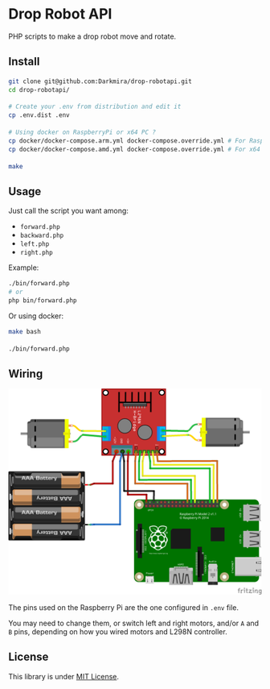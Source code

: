 # Drop Robot API

PHP scripts to make a drop robot move and rotate.


## Install

``` bash
git clone git@github.com:Darkmira/drop-robotapi.git
cd drop-robotapi/

# Create your .env from distribution and edit it
cp .env.dist .env

# Using docker on RaspberryPi or x64 PC ?
cp docker/docker-compose.arm.yml docker-compose.override.yml # For RaspberryPi
cp docker/docker-compose.amd.yml docker-compose.override.yml # For x64 PC (for develop and testing purpose)

make
```


## Usage

Just call the script you want among:

- `forward.php`
- `backward.php`
- `left.php`
- `right.php`

Example:

``` bash
./bin/forward.php
# or
php bin/forward.php
```

Or using docker:

``` bash
make bash

./bin/forward.php
```


## Wiring

![Robot wiring](drop-robotapi-wiring.png)

The pins used on the Raspberry Pi are the one configured in `.env` file.

You may need to change them, or switch left and right motors, and/or `A` and `B` pins,
depending on how you wired motors and L298N controller.


## License

This library is under [MIT License](LICENSE).
